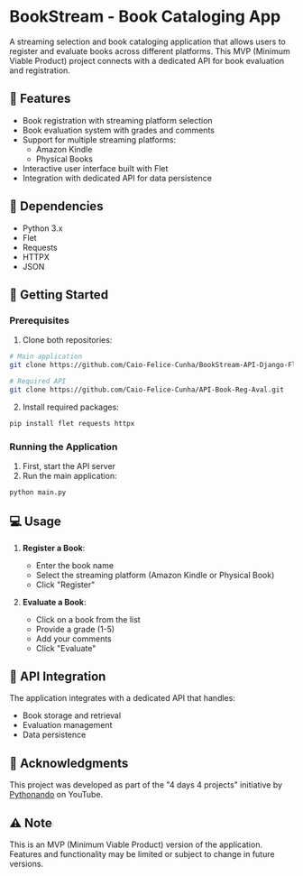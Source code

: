 # BookStream - Book Cataloging App

A streaming selection and book cataloging application that allows users to register and evaluate books across different platforms. This MVP (Minimum Viable Product) project connects with a dedicated API for book evaluation and registration.

## 🎯 Features

- Book registration with streaming platform selection
- Book evaluation system with grades and comments
- Support for multiple streaming platforms:
  - Amazon Kindle
  - Physical Books
- Interactive user interface built with Flet
- Integration with dedicated API for data persistence

## 🔧 Dependencies

- Python 3.x
- Flet
- Requests
- HTTPX
- JSON

## 🚀 Getting Started

### Prerequisites

1. Clone both repositories:
```bash
# Main application
git clone https://github.com/Caio-Felice-Cunha/BookStream-API-Django-Flat.git

# Required API
git clone https://github.com/Caio-Felice-Cunha/API-Book-Reg-Aval.git
```

2. Install required packages:
```bash
pip install flet requests httpx
```

### Running the Application

1. First, start the API server
2. Run the main application:
```bash
python main.py
```

## 💻 Usage

1. **Register a Book**:
   - Enter the book name
   - Select the streaming platform (Amazon Kindle or Physical Book)
   - Click "Register"

2. **Evaluate a Book**:
   - Click on a book from the list
   - Provide a grade (1-5)
   - Add your comments
   - Click "Evaluate"

## 🔄 API Integration

The application integrates with a dedicated API that handles:
- Book storage and retrieval
- Evaluation management
- Data persistence

## 🌟 Acknowledgments

This project was developed as part of the "4 days 4 projects" initiative by [Pythonando](https://pythonando.com.br) on YouTube.

## ⚠️ Note

This is an MVP (Minimum Viable Product) version of the application. Features and functionality may be limited or subject to change in future versions.